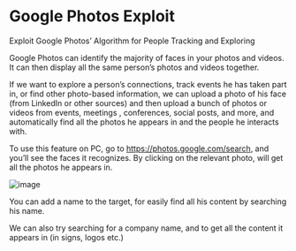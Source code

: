 # Google Photos Exploit
Exploit Google Photos’ Algorithm for People Tracking and Exploring

Google Photos can identify the majority of faces in your photos and videos. It can then display all the same person’s photos and videos together. 

If we want to explore a person’s connections, track events he has taken part in, or find other photo-based information, we can upload a photo of his face (from LinkedIn or other sources) and then upload a bunch of photos or videos from events, meetings , conferences, social posts, and more, and automatically find all the photos he appears in and the people he interacts with. 

To use this feature on PC, go to https://photos.google.com/search, and you’ll see the faces it recognizes. By clicking on the relevant photo, will get all the photos he appears in. 

![image](https://user-images.githubusercontent.com/34000593/115101674-ee191080-9f67-11eb-9b8b-da90f11e3a54.png)


You can add a name to the target, for easily find all his content by searching his name. 

We can also try searching for a company name, and to get all the content it appears in (in signs, logos etc.) 
